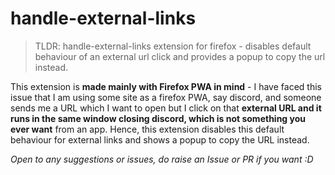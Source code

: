 # handle-external-links

> TLDR: handle-external-links extension for firefox - disables default behaviour of an external url click and provides a popup to copy the url instead.

This extension is **made mainly with Firefox PWA in mind** - I have faced this issue that I am using some site as a firefox PWA, say discord, and someone sends me a URL which I want to open but I click on that **external URL and it runs in the same window closing discord, which is not something you ever want** from an app. Hence, this extension disables this default behaviour for external links and shows a popup to copy the URL instead.

*Open to any suggestions or issues, do raise an Issue or PR if you want :D*

